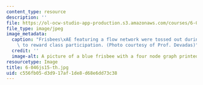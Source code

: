 ```yaml
---
content_type: resource
description: ''
file: https://ol-ocw-studio-app-production.s3.amazonaws.com/courses/6-046j-design-and-analysis-of-algorithms-spring-2015/c556fb05d3d917af1de8d68e6dd73c38_6-046js15-th.jpg
file_type: image/jpeg
image_metadata:
  caption: "Frisbees\xAE featuring a flow network were tossed out during lectures\
    \ to reward class participation. (Photo courtesy of Prof. Devadas)"
  credit: ''
  image-alt: A picture of a blue frisbee with a four node graph printed on it.
resourcetype: Image
title: 6-046js15-th.jpg
uid: c556fb05-d3d9-17af-1de8-d68e6dd73c38
---
```

